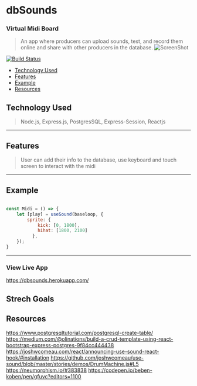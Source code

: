 # dbSounds
### Virtual Midi Board
> An app where producers can upload sounds, test, and record them online and share with other producers in the database.
![ScreenShot]("https://user-images.githubusercontent.com/36241267/88132085-91412300-cbac-11ea-80d0-5925e79c49ea.png")

[![Build Status](http://img.shields.io/travis/badges/badgerbadgerbadger.svg?style=flat-square)](https://travis-ci.org/badges/badgerbadgerbadger) 

- [Technology Used](#TechnologyUsed)
- [Features](#Features)
- [Example](#Example)
- [Resources](#Resources)


## Technology Used
>Node.js, Express.js, PostgresSQL, Express-Session, Reactjs
---

## Features 
>User can add their info to the database, use keyboard and touch screen to interact with the midi
---

## Example 

```javascript

const Midi = () => { 
    let [play] = useSound(baseloop, {
        sprite: {
            kick: [0, 1800],
            hihat: [1800, 2100]
          },
    });
}
```

---


### View Live App 
https://dbsounds.herokuapp.com/

## Strech Goals


## Resources 
https://www.postgresqltutorial.com/postgresql-create-table/
https://medium.com/@olinations/build-a-crud-template-using-react-bootstrap-express-postgres-9f84cc444438
https://joshwcomeau.com/react/announcing-use-sound-react-hook/#installation
https://github.com/joshwcomeau/use-sound/blob/master/stories/demos/DrumMachine.js#L5
https://neumorphism.io/#383838
https://codepen.io/beben-koben/pen/gfuvc?editors=1100

